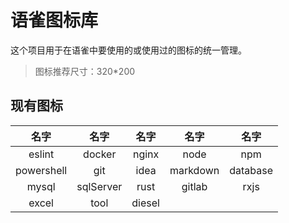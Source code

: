 # 语雀图标库

这个项目用于在语雀中要使用的或使用过的图标的统一管理。

> 图标推荐尺寸：320*200

## 现有图标

|     名字     |    名字     |   名字   |    名字    |    名字    |
|:----------:|:---------:|:------:|:--------:|:--------:|
|   eslint   |  docker   | nginx  |   node   |   npm    |
| powershell |    git    |  idea  | markdown | database |
|   mysql    | sqlServer |  rust  |  gitlab  |   rxjs   |
|   excel    |   tool    | diesel |
